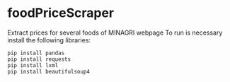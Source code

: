 # foodPriceScraper
Extract prices for several foods of MINAGRI webpage
To run is necessary install the following libraries:
```
pip install pandas
pip install requests
pip install lxml
pip install beautifulsoup4
```
